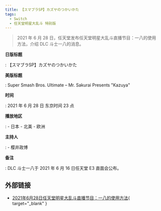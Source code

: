 ```yaml
---
title: 【スマブラSP】カズヤのつかいかた
tags:
  - Switch
  - 任天堂明星大乱斗 特别版
---
```


> 2021 年 6 月 28 日，任天堂发布任天堂明星大乱斗直播节目：一八的使用方法，介绍 DLC 斗士一八的消息。

**日版标题**

:   【スマブラSP】カズヤのつかいかた

**美版标题**

:   Super Smash Bros. Ultimate – Mr. Sakurai Presents "Kazuya"

**时间**

:   2021 年 6 月 28 日 东京时间 23 点

**播放地区**

:   - 日本
    - 北美
    - 欧洲

**主持人**

:   - 樱井政博

**备注**

:   DLC 斗士一八于 2021 年 6 月 16 日任天堂 E3 直面会公布。

## 外部链接

- [2021年6月28日任天堂明星大乱斗直播节目：一八的使用方法](https://www.bilibili.com/video/BV1PP4y1a7M8/){ target="_blank" }
